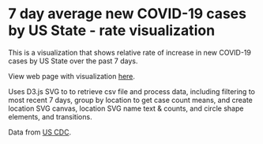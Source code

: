 # 7 day average new COVID-19 cases by US State - rate visualization 

This is a visualization that shows relative rate of increase in new COVID-19 cases by US State over the past 7 days.

View web page with visualization <a href="https://sitrucp.github.io/covid_rate_us/" target="_blank">here</a>.

Uses D3.js SVG to to retrieve csv file and process data, including filtering to most recent 7 days, group by location to get case count means, and create location SVG canvas, location SVG name text & counts, and circle shape elements, and transitions.

Data from <a href="https://data.cdc.gov/Case-Surveillance/United-States-COVID-19-Cases-and-Deaths-by-State-o/9mfq-cb36" target="_blank">US CDC</a>.